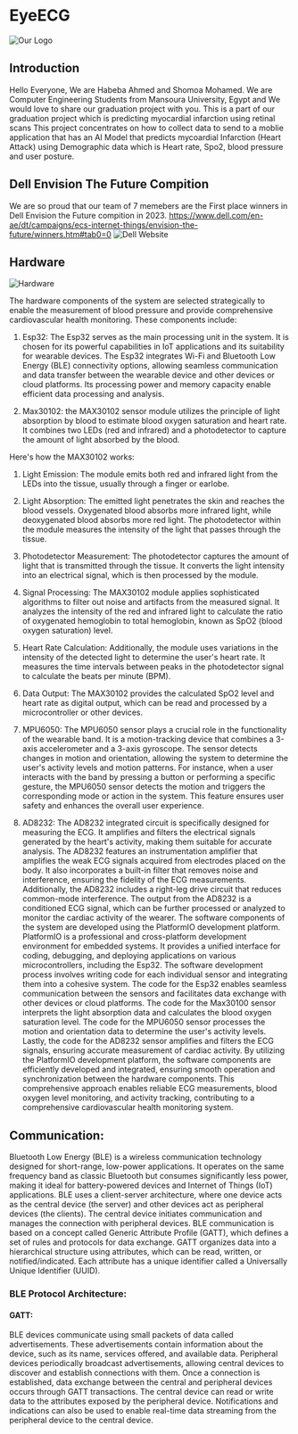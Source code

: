 # EyeECG
![Our Logo](Logo.jpg)

## Introduction 
Hello Everyone, We are Habeba Ahmed and Shomoa Mohamed.
We are Computer Engineering Students from Mansoura University, Egypt and We would love to share our graduation project with you.
This is a part of our graduation project which is predicting myocardial infarction using retinal scans 
This project concentrates on how to collect data to send to a moblie application that has an AI Model that predicts mycoardial Infarction (Heart Attack) using Demographic data which is Heart rate, Spo2, blood pressure and user posture.

## Dell Envision The Future Compition
We are so proud that our team of 7 memebers are the First place winners in Dell Envision the Future compition in 2023.
https://www.dell.com/en-ae/dt/campaigns/ecs-internet-things/envision-the-future/winners.htm#tab0=0
![Dell Website](Dell.jpeg)


## Hardware 
![Hardware](Hardware.jpg)

The hardware components of the system are selected strategically to enable the measurement of blood pressure and provide comprehensive cardiovascular health monitoring. These components include:

1. Esp32: The Esp32 serves as the main processing unit in the system. It is chosen for its powerful capabilities in IoT applications and its suitability for wearable devices. The Esp32 integrates Wi-Fi and Bluetooth Low Energy (BLE) connectivity options, allowing seamless communication and data transfer between the wearable device and other devices or cloud platforms. Its processing power and memory capacity enable efficient data processing and analysis.

2. Max30102: the MAX30102 sensor module utilizes the principle of light absorption by blood to estimate blood oxygen saturation and heart rate. It combines two LEDs (red and infrared) and a photodetector to capture the amount of light absorbed by the blood.

Here's how the MAX30102 works:

1. Light Emission: The module emits both red and infrared light from the LEDs into the tissue, usually through a finger or earlobe.

2. Light Absorption: The emitted light penetrates the skin and reaches the blood vessels. Oxygenated blood absorbs more infrared light, while deoxygenated blood absorbs more red light. The photodetector within the module measures the intensity of the light that passes through the tissue.
3. Photodetector Measurement: The photodetector captures the amount of light that is transmitted through the tissue. It converts the light intensity into an electrical signal, which is then processed by the module.

4. Signal Processing: The MAX30102 module applies sophisticated algorithms to filter out noise and artifacts from the measured signal. It analyzes the intensity of the red and infrared light to calculate the ratio of oxygenated hemoglobin to total hemoglobin, known as SpO2 (blood oxygen saturation) level.

5. Heart Rate Calculation: Additionally, the module uses variations in the intensity of the detected light to determine the user's heart rate. It measures the time intervals between peaks in the photodetector signal to calculate the beats per minute (BPM).

6. Data Output: The MAX30102 provides the calculated SpO2 level and heart rate as digital output, which can be read and processed by a microcontroller or other devices.


3. MPU6050: The MPU6050 sensor plays a crucial role in the functionality of the wearable band. It is a motion-tracking device that combines a 3-axis accelerometer and a 3-axis gyroscope. The sensor detects changes in motion and orientation, allowing the system to determine the user's activity levels and motion patterns. For instance, when a user interacts with the band by pressing a button or performing a specific gesture, the MPU6050 sensor detects the motion and triggers the corresponding mode or action in the system. This feature ensures user safety and enhances the overall user experience.


4. AD8232: The AD8232 integrated circuit is specifically designed for measuring the ECG. It amplifies and filters the electrical signals generated by the heart's activity, making them suitable for accurate analysis. The AD8232 features an instrumentation amplifier that amplifies the weak ECG signals acquired from electrodes placed on the body. It also incorporates a built-in filter that removes noise and interference, ensuring the fidelity of the ECG measurements. Additionally, the AD8232 includes a right-leg drive circuit that reduces common-mode interference. The output from the AD8232 is a conditioned ECG signal, which can be further processed or analyzed to monitor the cardiac activity of the wearer.
   The software components of the system are developed using the PlatformIO development platform. PlatformIO is a professional and cross-platform development environment for embedded systems. It provides a unified interface for coding, debugging, and deploying applications on various microcontrollers, including the Esp32.
The software development process involves writing code for each individual sensor and integrating them into a cohesive system. The code for the Esp32 enables seamless communication between the sensors and facilitates data exchange with other devices or cloud platforms. The code for the Max30100 sensor interprets the light absorption data and calculates the blood oxygen saturation level. The code for the MPU6050 sensor processes the motion and orientation data to determine the user's activity levels. Lastly, the code for the AD8232 sensor amplifies and filters the ECG signals, ensuring accurate measurement of cardiac activity.
By utilizing the PlatformIO development platform, the software components are efficiently developed and integrated, ensuring smooth operation and synchronization between the hardware components. This comprehensive approach enables reliable ECG measurements, blood oxygen level monitoring, and activity tracking, contributing to a comprehensive cardiovascular health monitoring system.


## Communication:

Bluetooth Low Energy (BLE) is a wireless communication technology designed for short-range, low-power applications. It operates on the same frequency band as classic Bluetooth but consumes significantly less power, making it ideal for battery-powered devices and Internet of Things (IoT) applications.
BLE uses a client-server architecture, where one device acts as the central device (the server) and other devices act as peripheral devices (the clients). The central device initiates communication and manages the connection with peripheral devices.
BLE communication is based on a concept called Generic Attribute Profile (GATT), which defines a set of rules and protocols for data exchange. GATT organizes data into a hierarchical structure using attributes, which can be read, written, or notified/indicated. Each attribute has a unique identifier called a Universally Unique Identifier (UUID).

 ### BLE Protocol Architecture:

#### GATT:

BLE devices communicate using small packets of data called advertisements. These advertisements contain information about the device, such as its name, services offered, and available data. Peripheral devices periodically broadcast advertisements, allowing central devices to discover and establish connections with them.
Once a connection is established, data exchange between the central and peripheral devices occurs through GATT transactions. The central device can read or write data to the attributes exposed by the peripheral device. Notifications and indications can also be used to enable real-time data streaming from the peripheral device to the central device.

